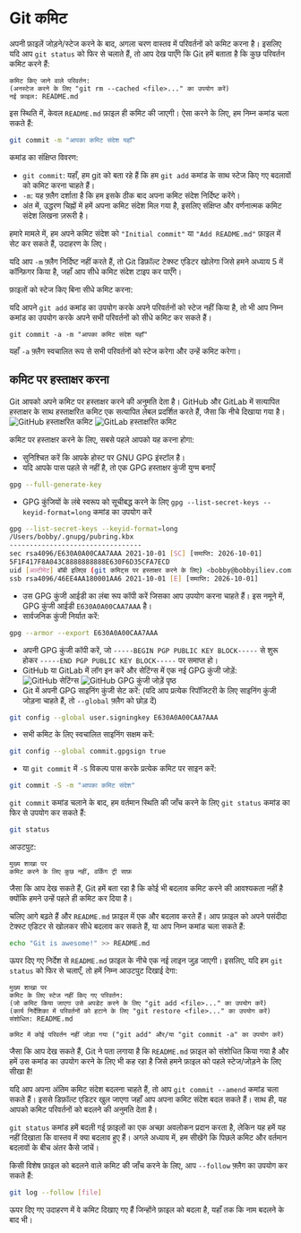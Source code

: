 # Git कमिट

अपनी फ़ाइलें जोड़ने/स्टेज करने के बाद, अगला चरण वास्तव में परिवर्तनों को कमिट करना है। इसलिए यदि आप `git status` को फिर से चलाते हैं, तो आप देख पाएँगे कि Git हमें बताता है कि कुछ परिवर्तन कमिट करने हैं:

```
कमिट किए जाने वाले परिवर्तन:
(अनस्टेज करने के लिए "git rm --cached <file>..." का उपयोग करें)
नई फ़ाइल: README.md
```

इस स्थिति में, केवल `README.md` फ़ाइल ही कमिट की जाएगी। ऐसा करने के लिए, हम निम्न कमांड चला सकते हैं:

```bash
git commit -m "आपका कमिट संदेश यहाँ"
```

कमांड का संक्षिप्त विवरण:

* `git commit`: यहाँ, हम git को बता रहे हैं कि हम `git add` कमांड के साथ स्टेज किए गए बदलावों को कमिट करना चाहते हैं।
* `-m`: यह फ़्लैग दर्शाता है कि हम इसके ठीक बाद अपना कमिट संदेश निर्दिष्ट करेंगे।
* अंत में, उद्धरण चिह्नों में हमें अपना कमिट संदेश मिल गया है, इसलिए संक्षिप्त और वर्णनात्मक कमिट संदेश लिखना ज़रूरी है।

हमारे मामले में, हम अपने कमिट संदेश को `"Initial commit"` या `"Add README.md"` फ़ाइल में सेट कर सकते हैं, उदाहरण के लिए।

यदि आप `-m` फ़्लैग निर्दिष्ट नहीं करते हैं, तो Git डिफ़ॉल्ट टेक्स्ट एडिटर खोलेगा जिसे हमने अध्याय 5 में कॉन्फ़िगर किया है, जहाँ आप सीधे कमिट संदेश टाइप कर पाएँगे।

फ़ाइलों को स्टेज किए बिना सीधे कमिट करना:

यदि आपने `git add` कमांड का उपयोग करके अपने परिवर्तनों को स्टेज नहीं किया है, तो भी आप निम्न कमांड का उपयोग करके अपने सभी परिवर्तनों को सीधे कमिट कर सकते हैं।
```
git commit -a -m "आपका कमिट संदेश यहाँ"
```
यहाँ `-a` फ़्लैग स्वचालित रूप से सभी परिवर्तनों को स्टेज करेगा और उन्हें कमिट करेगा।

## कमिट पर हस्ताक्षर करना
Git आपको अपने कमिट पर हस्ताक्षर करने की अनुमति देता है। GitHub और GitLab में सत्यापित हस्ताक्षर के साथ हस्ताक्षरित कमिट एक सत्यापित लेबल प्रदर्शित करते हैं, जैसा कि नीचे दिखाया गया है।
![GitHub हस्ताक्षरित कमिट](https://imgur.com/OvY20rM.png)
![GitLab हस्ताक्षरित कमिट](https://i.imgur.com/u5Oait2.png)

कमिट पर हस्ताक्षर करने के लिए, सबसे पहले आपको यह करना होगा:
* सुनिश्चित करें कि आपके होस्ट पर GNU GPG इंस्टॉल है।
* यदि आपके पास पहले से नहीं है, तो एक GPG हस्ताक्षर कुंजी युग्म बनाएँ
```bash
gpg --full-generate-key
```
* GPG कुंजियों के लंबे स्वरूप को सूचीबद्ध करने के लिए `gpg --list-secret-keys --keyid-format=long` कमांड का उपयोग करें
```bash
gpg --list-secret-keys --keyid-format=long
/Users/bobby/.gnupg/pubring.kbx
---------------------------------
sec rsa4096/E630A0A00CAA7AAA 2021-10-01 [SC] [समाप्ति: 2026-10-01]
5F1F417F8A043C8888888888E630F6D35CFA7ECD
uid [अल्टीमेट] बॉबी इलिएव (git कमिट्स पर हस्ताक्षर करने के लिए) <bobby@bobbyiliev.com>
ssb rsa4096/46EE4AA180001AA6 2021-10-01 [E] [समाप्ति: 2026-10-01]
```
* उस GPG कुंजी आईडी का लंबा रूप कॉपी करें जिसका आप उपयोग करना चाहते हैं। इस नमूने में, GPG कुंजी आईडी `E630A0A00CAA7AAA` है।
* सार्वजनिक कुंजी निर्यात करें:
```bash
gpg --armor --export E630A0A00CAA7AAA
```
* अपनी GPG कुंजी कॉपी करें, जो `-----BEGIN PGP PUBLIC KEY BLOCK-----` से शुरू होकर `-----END PGP PUBLIC KEY BLOCK-----` पर समाप्त हो।
* GitHub या GitLab में लॉग इन करें और सेटिंग्स में एक नई GPG कुंजी जोड़ें:
![GitHub सेटिंग्स](https://i.imgur.com/k64wxvW.png)
![GitHub GPG कुंजी जोड़ें पृष्ठ](https://i.imgur.com/sMeVvUN.png)
* Git में अपनी GPG साइनिंग कुंजी सेट करें: (यदि आप प्रत्येक रिपॉजिटरी के लिए साइनिंग कुंजी जोड़ना चाहते हैं, तो `--global` फ़्लैग को छोड़ दें)
```bash
git config --global user.signingkey E630A0A00CAA7AAA
```
* सभी कमिट के लिए स्वचालित साइनिंग सक्षम करें:
```bash
git config --global commit.gpgsign true
```
* या `git commit` में `-S` विकल्प पास करके प्रत्येक कमिट पर साइन करें:
```bash
git commit -S -m "आपका कमिट संदेश"
```

`git commit` कमांड चलाने के बाद, हम वर्तमान स्थिति की जाँच करने के लिए `git status` कमांड का फिर से उपयोग कर सकते हैं:

```bash
git status
```

आउटपुट:

```
मुख्य शाखा पर
कमिट करने के लिए कुछ नहीं, वर्किंग ट्री साफ़
```

जैसा कि आप देख सकते हैं, Git हमें बता रहा है कि कोई भी बदलाव कमिट करने की आवश्यकता नहीं है क्योंकि हमने उन्हें पहले ही कमिट कर दिया है।

चलिए आगे बढ़ते हैं और `README.md` फ़ाइल में एक और बदलाव करते हैं। आप फ़ाइल को अपने पसंदीदा टेक्स्ट एडिटर से खोलकर सीधे बदलाव कर सकते हैं, या आप निम्न कमांड चला सकते हैं:

```bash
echo "Git is awesome!" >> README.md
```

ऊपर दिए गए निर्देश से `README.md` फ़ाइल के नीचे एक नई लाइन जुड़ जाएगी। इसलिए, यदि हम `git status` को फिर से चलाएँ, तो हमें निम्न आउटपुट दिखाई देगा:

```
मुख्य शाखा पर
कमिट के लिए स्टेज नहीं किए गए परिवर्तन:
(जो कमिट किया जाएगा उसे अपडेट करने के लिए "git add <file>..." का उपयोग करें)
(कार्य निर्देशिका में परिवर्तनों को हटाने के लिए "git restore <file>..." का उपयोग करें)
संशोधित: README.md

कमिट में कोई परिवर्तन नहीं जोड़ा गया ("git add" और/या "git commit -a" का उपयोग करें)
```

जैसा कि आप देख सकते हैं, Git ने पता लगाया है कि `README.md` फ़ाइल को संशोधित किया गया है और हमें उस कमांड का उपयोग करने के लिए भी कह रहा है जिसे हमने फ़ाइल को पहले स्टेज/जोड़ने के लिए सीखा है!

यदि आप अपना अंतिम कमिट संदेश बदलना चाहते हैं, तो आप `git commit --amend` कमांड चला सकते हैं। इससे डिफ़ॉल्ट एडिटर खुल जाएगा जहाँ आप अपना कमिट संदेश बदल सकते हैं। साथ ही, यह आपको कमिट परिवर्तनों को बदलने की अनुमति देता है।

`git status` कमांड हमें बदली गई फ़ाइलों का एक अच्छा अवलोकन प्रदान करता है, लेकिन यह हमें यह नहीं दिखाता कि वास्तव में क्या बदलाव हुए हैं। अगले अध्याय में, हम सीखेंगे कि पिछले कमिट और वर्तमान बदलावों के बीच अंतर कैसे जांचें।

किसी विशेष फ़ाइल को बदलने वाले कमिट की जाँच करने के लिए, आप `--follow` फ़्लैग का उपयोग कर सकते हैं:

```bash
git log --follow [file]
```

ऊपर दिए गए उदाहरण में वे कमिट दिखाए गए हैं जिन्होंने फ़ाइल को बदला है, यहाँ तक कि नाम बदलने के बाद भी।